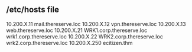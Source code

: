 ## /etc/hosts file


10.200.X.11                 mail.thereserve.loc
10.200.X.12                vpn.thereserve.loc
10.200.X.13                web.thereserve.loc
10.200.X.21                WRK1.corp.thereserve.loc wrk1.corp.thereserve.loc
10.200.X.22                WRK2.corp.thereserve.loc wrk2.corp.thereserve.loc
10.200.X.250             ecitizen.thm